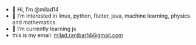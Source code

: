 - 👋 Hi, I’m @milad14
- 👀 I’m interested in linux, python, flutter, java, machine learning, physics and mathematics. 
- 🌱 I’m currently learning js 
- this is my email: milad.ranjbar14@gmail.com

<!---
milad14/milad14 is a ✨ special ✨ repository because its `README.md` (this file) appears on your GitHub profile.
You can click the Preview link to take a look at your changes.
--->

